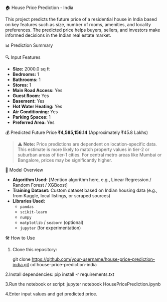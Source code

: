 🏠 House Price Prediction - India

This project predicts the future price of a residential house in India based on key features such as size, number of rooms, amenities, and locality preferences. 
The predicted price helps buyers, sellers, and investors make informed decisions in the Indian real estate market.

📊 Prediction Summary

 🔍 Input Features

- **Size:** 2000.0 sq ft  
- **Bedrooms:** 1  
- **Bathrooms:** 1  
- **Stores:** 1  
- **Main Road Access:** Yes  
- **Guest Room:** Yes  
- **Basement:** Yes  
- **Hot Water Heating:** Yes  
- **Air Conditioning:** Yes  
- **Parking Spaces:** 1  
- **Preferred Area:** Yes  

 💰 Predicted Future Price
**₹4,585,156.14** (Approximately ₹45.8 Lakhs)

> ⚠️ **Note:** Price predictions are dependent on location-specific data. This estimate is more likely to match property values in tier-2 or suburban areas of tier-1 cities.
>  For central metro areas like Mumbai or Bangalore, prices may be significantly higher.



🧠 Model Overview

- **Algorithm Used:** [Mention algorithm here, e.g., Linear Regression / Random Forest / XGBoost]
- **Training Dataset:** Custom dataset based on Indian housing data (e.g., from Kaggle, local listings, or scraped sources)
- **Libraries Used:**  
  - `pandas`  
  - `scikit-learn`  
  - `numpy`  
  - `matplotlib` / `seaborn` (optional)  
  - `jupyter` (for experimentation)


🛠️ How to Use

1. Clone this repository:
   
   git clone https://github.com/your-username/house-price-prediction-india.git
   cd house-price-prediction-india
   
2.Install dependencies:
  pip install -r requirements.txt

3.Run the notebook or script:
  jupyter notebook HousePricePrediction.ipynb

4.Enter input values and get predicted price.
